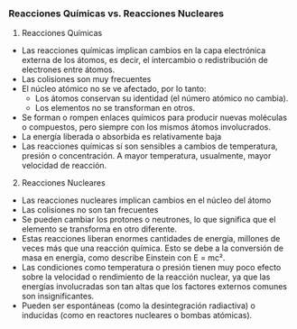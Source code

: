 
### Reacciones Químicas vs. Reacciones Nucleares

1. Reacciones Químicas

- Las reacciones químicas implican cambios en la capa electrónica externa de los átomos, es decir, el intercambio o redistribución de electrones entre átomos.
- Las colisiones son muy frecuentes 
- El núcleo atómico no se ve afectado, por lo tanto:
  - Los átomos conservan su identidad (el número atómico no cambia).
  - Los elementos no se transforman en otros.
- Se forman o rompen enlaces químicos para producir nuevas moléculas o compuestos, pero siempre con los mismos átomos involucrados.
- La energía liberada o absorbida es relativamente baja 
- Las reacciones químicas sí son sensibles a cambios de temperatura, presión o concentración. A mayor temperatura, usualmente, mayor velocidad de reacción.

2. Reacciones Nucleares
- Las reacciones nucleares implican cambios en el núcleo del átomo
- Las colisiones no son tan frecuentes
- Se pueden cambiar los protones o neutrones, lo que significa que el elemento se transforma en otro diferente.
- Estas reacciones liberan enormes cantidades de energía, millones de veces más que una reacción química. Esto se debe a la conversión de masa en energía, como describe Einstein con E = mc².
- Las condiciones como temperatura o presión tienen muy poco efecto sobre la velocidad o rendimiento de la reacción nuclear, ya que las energías involucradas son tan altas que los factores externos comunes son insignificantes.
- Pueden ser espontáneas (como la desintegración radiactiva) o inducidas (como en reactores nucleares o bombas atómicas).


